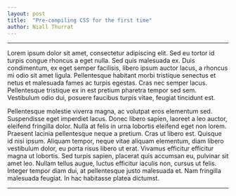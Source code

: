```yaml
---
layout: post
title:  "Pre-compiling CSS for the first time"
author: Niall Thurrat
---
```

***
Lorem ipsum dolor sit amet, consectetur adipiscing elit. Sed eu tortor id turpis congue rhoncus a eget nulla. Sed quis malesuada ex. Duis condimentum, ex eget semper facilisis, libero ipsum auctor lacus, a rhoncus mi odio sit amet ligula. Pellentesque habitant morbi tristique senectus et netus et malesuada fames ac turpis egestas. Cras nec semper lacus. Pellentesque tristique ex in est pretium pharetra tempor sed sem. Vestibulum odio dui, posuere faucibus turpis vitae, feugiat tincidunt est.

Pellentesque molestie viverra magna, ac volutpat eros elementum sed. Suspendisse eget imperdiet lacus. Donec libero sapien, laoreet a leo auctor, eleifend fringilla dolor. Nulla at felis in urna lobortis eleifend eget non lorem. Praesent lacinia pellentesque neque a pretium. Cras ut libero est. Quisque id nisi ipsum. Aliquam tempor, neque vitae aliquam elementum, diam libero vestibulum dolor, eu porta risus libero ut erat. Vivamus efficitur efficitur magna ut lobortis. Sed turpis sapien, placerat quis accumsan eu, pulvinar sit amet leo. Nullam tellus augue, luctus efficitur iaculis non, cursus ut felis. Integer tempor diam dui, at pellentesque justo malesuada et. Nam fringilla malesuada feugiat. In hac habitasse platea dictumst.

***






